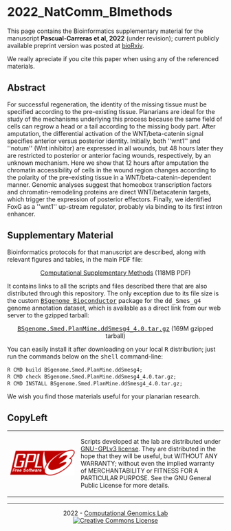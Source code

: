 # 2022_NatComm_BImethods

This page contains the Bioinformatics supplementary material for the
manuscript __Pascual-Carreras et al, 2022__ (under revision);
current publicly available preprint version was posted at
[bioRxiv](https://www.biorxiv.org/content/10.1101/2020.12.08.416008v1).

We really apreciate if you cite this paper when using any of the referenced materials.


## Abstract

For successful regeneration, the identity of the missing tissue must
be specified according to the pre-existing tissue. Planarians are
ideal for the study of the mechanisms underlying this process because
the same field of cells can regrow a head or a tail according to the
missing body part. After amputation, the differential activation of
the WNT/beta-catenin signal specifies anterior versus posterior
identity. Initially, both ''wnt1'' and ''notum'' (Wnt inhibitor) are
expressed in all wounds, but 48 hours later they are restricted to
posterior or anterior facing wounds, respectively, by an unknown
mechanism. Here we show that 12 hours after amputation the chromatin
accessibility of cells in the wound region changes according to the
polarity of the pre-existing tissue in a WNT/beta-catenin-dependent
manner. Genomic analyses suggest that homeobox transcription factors
and chromatin-remodeling proteins are direct WNT/betacatenin targets,
which trigger the expression of posterior effectors. Finally, we
identified FoxG as a ''wnt1'' up-stream regulator, probably via binding
to its first intron enhancer.


## Supplementary Material

Bioinformatics protocols for that manuscript are described, along with
relevant figures and tables, in the main PDF file:

<p align="center">
 <a href="https://compgen.bio.ub.edu/datasets/2022_NatComm/2022_NatComm_BImethods.pdf"
    alt="Computational Supplementary Methods for Eudald et al, 2022.">
    Computational Supplementary Methods</a>
    (118MB PDF)
</p>

It contains links to all the scripts and files described there that
are also distributed through this repository. The only exception due
to its file size is the custom <a
href="https://bioconductor.org/packages/release/bioc/html/BSgenome.html"
alt="BSgenome package at Bioconductor site"><tt>BSgenome
Bioconductor</tt></a> package for the <tt>dd_Smes_g4</tt> genome
annotation dataset, which is available as a direct link from our web
server to the gzipped tarball:

<p align="center">
 <a href="https://compgen.bio.ub.edu/datasets/2022_NatComm/BSgenome.Smed.PlanMine.ddSmesg4_4.0.tar.gz"
    alt="ddSmesg4_4.0 curated BSgenome package">
    <tt>BSgenome.Smed.PlanMine.ddSmesg4_4.0.tar.gz</tt></a>
    (169M gzipped tarball)
</p>

You can easily install it after downloading on your local <tt>R</tt>
distribution; just run the commands below on the <tt>shell</tt>
command-line:

```{.sh}
R CMD build BSgenome.Smed.PlanMine.ddSmesg4;
R CMD check BSgenome.Smed.PlanMine.ddSmesg4_4.0.tar.gz;
R CMD INSTALL BSgenome.Smed.PlanMine.ddSmesg4_4.0.tar.gz;
```

We wish you find those materials useful for your planarian research.

    
## CopyLeft

<table width="100%"
       cellspacing="0" cellpadding="0"
       style="border: none;">
<tr>
<td width=150px">
    <img alt="GNU-GPLv3 license logo"
         src="./bin/gplv3.png" width="150px"></td>
<td><p>
Scripts developed at the lab are distributed under
<a href="./bin/gpl-3.0.txt"
   alt="GNU-GPLv3 software license">
   GNU-GPLv3 license</a>.
They are distributed in the hope that they will be useful, but WITHOUT ANY WARRANTY;
without even the implied warranty of MERCHANTABILITY or FITNESS FOR A PARTICULAR
PURPOSE. See the GNU General Public License for more details.
</p></td>
</tr>
</table>

<hr />

<p align="center">
2022 - <a href="https://compgen.bio.ub.edu"
          alt="Computational Genomics Lab home page">
          Computational Genomics Lab</a><br />
<a rel="license" href="http://creativecommons.org/licenses/by/4.0/"
   alt="This data is licensed under a Creative Commons Attribution 4.0 International License.">
   <img alt="Creative Commons License"
        style="border-width:0" height="30px"
        src="https://i.creativecommons.org/l/by/4.0/88x31.png" /></a>
</p>
